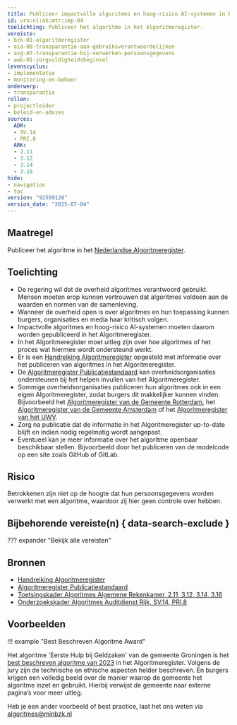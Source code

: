 ```yaml
---
title: Publiceer impactvolle algoritmes en hoog-risico AI-systemen in het Algoritmeregister
id: urn:nl:ak:mtr:imp-04
toelichting: Publiceer het algoritme in het Algoritmeregister.
vereiste:
- bzk-01-algoritmeregister
- aia-08-transparantie-aan-gebruiksverantwoordelijken
- avg-07-transparantie-bij-verwerken-persoonsgegevens
- awb-01-zorgvuldigheidsbeginsel
levenscyclus:
- implementatie
- monitoring-en-beheer
onderwerp:
- transparantie
rollen:
- projectleider
- beleid-en-advies
sources:
  ADR:
  - SV.14
  - PRI.8
  ARK:
  - 2.11
  - 3.12
  - 3.14
  - 3.16
hide:
- navigation
- toc
version: "92559128"
version_date: "2025-07-04"
---
```


<!-- tags -->

## Maatregel

Publiceer het algoritme  in het [Nederlandse Algoritmeregister](../hulpmiddelen/algoritmeregister.md).

## Toelichting
- De regering wil dat de overheid algoritmes verantwoord gebruikt. Mensen moeten erop kunnen vertrouwen dat algoritmes voldoen aan de waarden en normen van de samenleving.
- Wanneer de overheid open is over algoritmes en hun toepassing kunnen burgers, organisaties en media haar kritisch volgen.
- Impactvolle algoritmes en hoog-risico AI-systemen moeten daarom worden gepubliceerd in het Algoritmeregister.
- In het Algoritmeregister moet uitleg zijn over hoe algoritmes of het proces wat hiermee wordt ondersteund werkt.
- Er is een [Handreiking Algoritmeregister](https://www.digitaleoverheid.nl/document/handreiking-algoritmeregister/) opgesteld met informatie over het publiceren van algoritmes in het Algoritmeregister.
- De [Algoritmeregister Publicatiestandaard](https://regels.overheid.nl/standaarden/algoritmeregister-publicatiestandaard) kan overheidsorganisaties ondersteunen bij het helpen invullen van het Algoritmeregister.
- Sommige overheidsorganisaties publiceren hun algoritmes ook in een eigen Algoritmeregister, zodat burgers dit makkelijker kunnen vinden. Bijvoorbeeld het [Algoritmeregister van de Gemeente Rotterdam](https://algoritmeregister.rotterdam.nl/p/Onzealgoritmes), het [Algoritmeregister van de Gemeente Amsterdam](https://algoritmeregister.amsterdam.nl/) of het [Algoritmeregister van het UWV](https://www.uwv.nl/nl/over-uwv/organisatie/algoritmeregister-uwv).
- Zorg na publicatie dat de informatie in het Algoritmeregister up-to-date blijft en indien nodig regelmatig wordt aangepast.
- Eventueel kan je meer informatie over het algoritme openbaar beschikbaar stellen. Bijvoorbeeld door het publiceren van de modelcode op een site zoals GitHub of GitLab.

## Risico
Betrokkenen zijn niet op de hoogte dat hun persoonsgegevens worden verwerkt met een algoritme, waardoor zij hier geen controle over hebben.

## Bijbehorende vereiste(n) { data-search-exclude }
??? expander "Bekijk alle vereisten"
    <!-- list_vereisten_on_maatregelen_page -->

## Bronnen
- [Handreiking Algoritmeregister](https://www.digitaleoverheid.nl/document/handreiking-algoritmeregister/)
- [Algoritmeregister Publicatiestandaard](https://regels.overheid.nl/standaarden/algoritmeregister-publicatiestandaard)
- [Toetsingskader Algoritmes Algemene Rekenkamer, 2.11, 3.12, 3.14, 3.16](https://www.rekenkamer.nl/onderwerpen/algoritmes/documenten/publicaties/2024/05/15/het-toetsingskader-aan-de-slag)
- [Onderzoekskader Algoritmes Auditdienst Rijk, SV.14, PRI.8](https://www.rijksoverheid.nl/documenten/rapporten/2023/07/11/onderzoekskader-algoritmes-adr-2023)


## Voorbeelden
!!! example "Best Beschreven Algoritme Award"

Het algoritme 'Eerste Hulp bij Geldzaken' van de gemeente Groningen is het [best beschreven algoritme van 2023](https://www.digitaleoverheid.nl/nieuws/groningen-wint-best-beschreven-algoritme-award/) in het Algoritmeregister. Volgens de jury zijn de technische en ethische aspecten helder beschreven. En burgers krijgen een volledig beeld over de manier waarop de gemeente het algoritme inzet en gebruikt. Hierbij verwijst de gemeente naar externe pagina’s voor meer uitleg.


Heb je een ander voorbeeld of best practice, laat het ons weten via [algoritmes@minbzk.nl](mailto:algoritmes@minbzk.nl)
